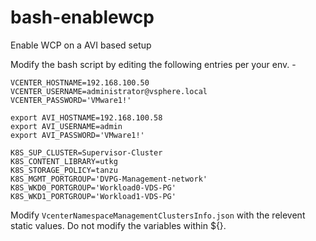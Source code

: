 # bash-enablewcp
Enable WCP on a AVI based setup

Modify the bash script by editing the following entries per your env. - 
```
VCENTER_HOSTNAME=192.168.100.50
VCENTER_USERNAME=administrator@vsphere.local
VCENTER_PASSWORD='VMware1!'

export AVI_HOSTNAME=192.168.100.58
export AVI_USERNAME=admin
export AVI_PASSWORD='VMware1!'

K8S_SUP_CLUSTER=Supervisor-Cluster
K8S_CONTENT_LIBRARY=utkg
K8S_STORAGE_POLICY=tanzu
K8S_MGMT_PORTGROUP='DVPG-Management-network'
K8S_WKD0_PORTGROUP='Workload0-VDS-PG'
K8S_WKD1_PORTGROUP='Workload1-VDS-PG'
```

Modify `VcenterNamespaceManagementClustersInfo.json` with the relevent static values. Do not modify the variables within ${}. 
